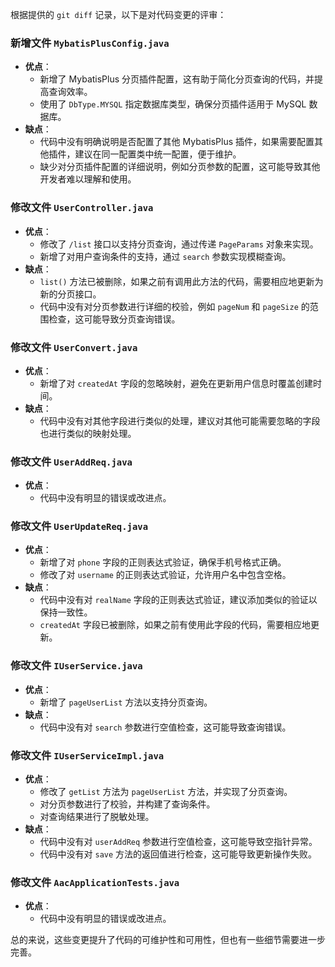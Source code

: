 根据提供的 `git diff` 记录，以下是对代码变更的评审：

### 新增文件 `MybatisPlusConfig.java`
- **优点**：
  - 新增了 MybatisPlus 分页插件配置，这有助于简化分页查询的代码，并提高查询效率。
  - 使用了 `DbType.MYSQL` 指定数据库类型，确保分页插件适用于 MySQL 数据库。
- **缺点**：
  - 代码中没有明确说明是否配置了其他 MybatisPlus 插件，如果需要配置其他插件，建议在同一配置类中统一配置，便于维护。
  - 缺少对分页插件配置的详细说明，例如分页参数的配置，这可能导致其他开发者难以理解和使用。

### 修改文件 `UserController.java`
- **优点**：
  - 修改了 `/list` 接口以支持分页查询，通过传递 `PageParams` 对象来实现。
  - 新增了对用户查询条件的支持，通过 `search` 参数实现模糊查询。
- **缺点**：
  - `list()` 方法已被删除，如果之前有调用此方法的代码，需要相应地更新为新的分页接口。
  - 代码中没有对分页参数进行详细的校验，例如 `pageNum` 和 `pageSize` 的范围检查，这可能导致分页查询错误。

### 修改文件 `UserConvert.java`
- **优点**：
  - 新增了对 `createdAt` 字段的忽略映射，避免在更新用户信息时覆盖创建时间。
- **缺点**：
  - 代码中没有对其他字段进行类似的处理，建议对其他可能需要忽略的字段也进行类似的映射处理。

### 修改文件 `UserAddReq.java`
- **优点**：
  - 代码中没有明显的错误或改进点。

### 修改文件 `UserUpdateReq.java`
- **优点**：
  - 新增了对 `phone` 字段的正则表达式验证，确保手机号格式正确。
  - 修改了对 `username` 的正则表达式验证，允许用户名中包含空格。
- **缺点**：
  - 代码中没有对 `realName` 字段的正则表达式验证，建议添加类似的验证以保持一致性。
  - `createdAt` 字段已被删除，如果之前有使用此字段的代码，需要相应地更新。

### 修改文件 `IUserService.java`
- **优点**：
  - 新增了 `pageUserList` 方法以支持分页查询。
- **缺点**：
  - 代码中没有对 `search` 参数进行空值检查，这可能导致查询错误。

### 修改文件 `IUserServiceImpl.java`
- **优点**：
  - 修改了 `getList` 方法为 `pageUserList` 方法，并实现了分页查询。
  - 对分页参数进行了校验，并构建了查询条件。
  - 对查询结果进行了脱敏处理。
- **缺点**：
  - 代码中没有对 `userAddReq` 参数进行空值检查，这可能导致空指针异常。
  - 代码中没有对 `save` 方法的返回值进行检查，这可能导致更新操作失败。

### 修改文件 `AacApplicationTests.java`
- **优点**：
  - 代码中没有明显的错误或改进点。

总的来说，这些变更提升了代码的可维护性和可用性，但也有一些细节需要进一步完善。